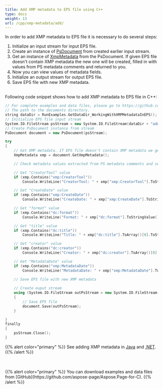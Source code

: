 ```yaml
---
title: Add XMP metadata to EPS file using C++
type: docs
weight: 13
url: /cpp/xmp-metadata/add/
---
```


<!--
{{% alert color="primary" %}} 

You can check the quality of Aspose.Page EPS to PDF conversion and view the results via free online <a nofollow href="https://products.aspose.app/page/conversion/eps-to-pdf">EPS to PDF Converter</a> {{% /alert %}}
-->

In order to add XMP metadata to EPS file it is necessary to do several steps:
1. Initialize an input stream for input EPS file.
2. Create an instance of [PsDocument](https://apireference.aspose.com/page/cpp/class/aspose.page.e_p_s.ps_document) from created earlier input stream.
3. Get an instance of [XmpMetadata](https://apireference.aspose.com/page/cpp/class/aspose.page.e_p_s.x_m_p.xmp_metadata) from the PsDocument. If given EPS file doesn't contain XMP metadata the new one
will be created, filled in with values from PS metadata comments and returned to you.
4. Now you can view values of metadata fields.
5. Initialize an output stream for output EPS file.
6. Save EPS file with new XMP metadata.

<br>Following code snippet shows how to add XMP metadata to EPS file in C++:
<br>
```C++
// For complete examples and data files, please go to https://github.com/aspose-page/Aspose.Page-for-C
// The path to the documents directory.
string dataDir = RunExamples.GetDataDir_WorkingWithXMPMetadataInEPS();
// Initialize EPS file input stream
System.IO.FileStream psStream = new System.IO.FileStream(dataDir + "add_input.eps", System.IO.FileMode.Open, System.IO.FileAccess.Read);
// Create PsDocument instance from stream
PsDocument document = new PsDocument(psStream);            

try
{
    // Get XMP metadata. If EPS file doesn't contain XMP metadata we get new one filled with values from PS metadata comments (%%Creator, %%CreateDate, %%Title etc)
    XmpMetadata xmp = document.GetXmpMetadata();

    // Check metadata values extracted from PS metadata comments and set up in new XMP metadata

    // Get "CreatorTool" value
    if (xmp.Contains("xmp:CreatorTool"))
        Console.WriteLine("CreatorTool: " + xmp["xmp:CreatorTool"].ToStringValue());

    // Get "CreateDate" value
    if (xmp.Contains("xmp:CreateDate"))
        Console.WriteLine("CreateDate: " + xmp["xmp:CreateDate"].ToStringValue());

    // Get "format" value
    if (xmp.Contains("dc:format"))
        Console.WriteLine("Format: " + xmp["dc:format"].ToStringValue());

    // Get "title" value
    if (xmp.Contains("dc:title"))
        Console.WriteLine("Title: " + xmp["dc:title"].ToArray()[0].ToStringValue());

    // Get "creator" value
    if (xmp.Contains("dc:creator"))
        Console.WriteLine("Creator: " + xmp["dc:creator"].ToArray()[0].ToStringValue());

    // Get "MetadataDate" value
    if (xmp.Contains("xmp:MetadataDate"))
        Console.WriteLine("MetadataDate: " + xmp["xmp:MetadataDate"].ToStringValue());

    // Save EPS file with new XMP metadata
    
    // Create ouput stream
    using (System.IO.FileStream outPsStream = new System.IO.FileStream(dataDir + "add_output.eps", System.IO.FileMode.Create, System.IO.FileAccess.Write))
    {
        // Save EPS file
        document.Save(outPsStream);
    }

}
finally
{
    psStream.Close();
}
```
{{% alert color="primary" %}}
See adding XMP metadata in [Java](/page/java/xmp-metadata/add/) and [.NET](/page/net/xmp-metadata/add/).
{{% /alert %}}

<!--
{{% alert color="primary" %}}
Evaluate EPS to PDF conversion online on our <a nofollow href="https://products.aspose.app/page/conversion/eps-to-pdf">EPS to PDF Converter</a>. You can convert several EPS files to PDF at once and dowload results in a few seconds.
 {{% /alert %}}
-->
<br>
<br>
{{% alert color="primary" %}}
You can download examples and data files from [GitHub](https://github.com/aspose-page/Aspose.Page-for-C). {{% /alert %}}